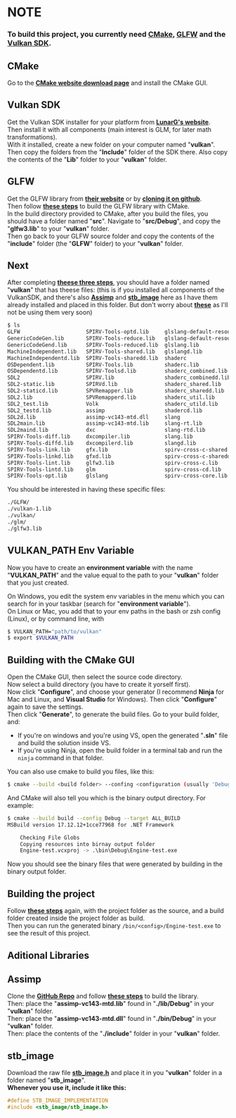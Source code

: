 # **NOTE**

### To build this project, you currently need **[CMake](https://cmake.org/)**, **[GLFW](https://www.glfw.org/)** and the **[Vulkan SDK](https://vulkan.lunarg.com/)**.  

## CMake

Go to the **[CMake website download page](https://cmake.org/download/)** and install the CMake GUI.  

## Vulkan SDK

Get the Vulkan SDK installer for your platform from **[LunarG's website](https://vulkan.lunarg.com/)**.  
Then install it with all components (main interest is GLM, for later math transformations).  
With it installed, create a new folder on your computer named "**vulkan**". Then copy the folders from the "**Include**" folder of the SDK there. Also copy the contents of the "**Lib**" folder to your "**vulkan**" folder.  

## GLFW

Get the GLFW library from **[their website](https://www.glfw.org/)** or by **[cloning it on github](https://github.com/glfw/glfw)**.  
Then follow **[these steps](#building-with-the-cmake-gui)** to build the GLFW library with CMake.    
In the build directory provided to CMake, after you build the files, you should have a folder named "**src**".
Navigate to "**src/Debug**", and copy the "**glfw3.lib**" to your "**vulkan**" folder.  
Then go back to your GLFW source folder and copy the contents of the "**include**" folder (the "**GLFW**" folder) to your "**vulkan**" folder.

## Next

After completing **[theese three steps](#cmake)**, you should have a folder named "**vulkan**" that has theese files: (this is if you installed all components of the VulkanSDK, and there's also **[Assimp](#assimp)** and **[stb_image](#stb_image)** here as I have them already installed and placed in this folder. But don't worry about **[these](#aditional-libraries)** as I'll not be using them very soon) 
```bash
$ ls
GLFW                     SPIRV-Tools-optd.lib     glslang-default-resource-limits.lib   spirv-cross-cored.lib
GenericCodeGen.lib       SPIRV-Tools-reduce.lib   glslang-default-resource-limitsd.lib  spirv-cross-cpp.lib
GenericCodeGend.lib      SPIRV-Tools-reduced.lib  glslang.lib                           spirv-cross-cppd.lib
MachineIndependent.lib   SPIRV-Tools-shared.lib   glslangd.lib                          spirv-cross-glsl.lib
MachineIndependentd.lib  SPIRV-Tools-sharedd.lib  shaderc                               spirv-cross-glsld.lib
OSDependent.lib          SPIRV-Tools.lib          shaderc.lib                           spirv-cross-hlsl.lib
OSDependentd.lib         SPIRV-Toolsd.lib         shaderc_combined.lib                  spirv-cross-hlsld.lib
SDL2                     SPIRV.lib                shaderc_combinedd.lib                 spirv-cross-msl.lib
SDL2-static.lib          SPIRVd.lib               shaderc_shared.lib                    spirv-cross-msld.lib
SDL2-staticd.lib         SPVRemapper.lib          shaderc_sharedd.lib                   spirv-cross-reflect.lib
SDL2.lib                 SPVRemapperd.lib         shaderc_util.lib                      spirv-cross-reflectd.lib
SDL2_test.lib            Volk                     shaderc_utild.lib                     spirv-cross-util.lib
SDL2_testd.lib           assimp                   shadercd.lib                          spirv-cross-utild.lib
SDL2d.lib                assimp-vc143-mtd.dll     slang                                 spirv-headers
SDL2main.lib             assimp-vc143-mtd.lib     slang-rt.lib                          spirv-tools
SDL2maind.lib            dxc                      slang-rtd.lib                         spirv_cross
SPIRV-Tools-diff.lib     dxcompiler.lib           slang.lib                             stb_image
SPIRV-Tools-diffd.lib    dxcompilerd.lib          slangd.lib                            vk_video
SPIRV-Tools-link.lib     gfx.lib                  spirv-cross-c-shared.lib              vma
SPIRV-Tools-linkd.lib    gfxd.lib                 spirv-cross-c-sharedd.lib             volk.lib
SPIRV-Tools-lint.lib     glfw3.lib                spirv-cross-c.lib                     volkd.lib
SPIRV-Tools-lintd.lib    glm                      spirv-cross-cd.lib                    vulkan
SPIRV-Tools-opt.lib      glslang                  spirv-cross-core.lib                  vulkan-1.lib  
```
You should be interested in having these specific files:  
```bash
./GLFW/
./vulkan-1.lib
./vulkan/
./glm/
./glfw3.lib
```
## VULKAN_PATH Env Variable

Now you have to create an **environment variable** with the name "**VULKAN_PATH**" and the value equal to the path to your "**vulkan**" folder that you just created.    

On Windows, you edit the system env variables in the menu which you can search for in your taskbar (search for "**environment variable**").  
On Linux or Mac, you add that to your env paths in the bash or zsh config (Linux), or by command line, with  
```bash
$ VULKAN_PATH="path/to/vulkan"
$ export $VULKAN_PATH
```

## Building with the CMake GUI
Open the CMake GUI, then select the source code directory.  
Now select a build directory (you have to create it yorself first).  
Now click "**Configure**", and choose your generator (I recommend **Ninja** for Mac and Linux, and **Visual Studio** for Windows). Then click "**Configure**" again to save the settings.  
Then click "**Generate**", to generate the build files.
Go to your build folder, and:  
- If you're on windows and you're using VS, open the generated "**.sln**" file and build the solution inside VS.
- If you're using Ninja, open the build folder in a terminal tab and run the `ninja` command in that folder.  

You can also use cmake to build you files, like this:  
```bash
$ cmake --build <build folder> --confing <configuration (usually 'Debug' or 'Release')> --target <if generator is Ninja: 'all'; if generator is VS: 'ALL_BUILD'>  
```

And CMake will also tell you which is the binary output directory. For example:  
```bash
$ cmake --build build --config Debug --target ALL_BUILD
MSBuild version 17.12.12+1cce77968 for .NET Framework

    Checking File Globs
    Copying resources into birnay output folder
    Engine-test.vcxproj -> .\bin\Debug\Engine-test.exe
```
  
Now you should see the binary files that were generated by building in the binary output folder.  

## Building the project
Follow **[these steps](#building-with-the-cmake-gui)** again, with the project folder as the source, and a build folder created inside the project folder as build.  
Then you can run the generated binary `/bin/<config>/Engine-test.exe` to see the result of this project.  

## Aditional Libraries

## Assimp

Clone the **[GitHub Repo](https://github.com/assimp/assimp)** and follow **[these steps](#building-with-the-cmake-gui)** to build the library.  
Then: place the "**assimp-vc143-mtd.lib**" found in "**./lib/Debug**" in your "**vulkan**" folder.  
Then: place the "**assimp-vc143-mtd.dll**" found in "**./bin/Debug**" in your "**vulkan**" folder.  
Then: place the contents of the "**./include**" folder in your "**vulkan**" folder.

## stb_image

Download the raw file **[stb_image.h](https://github.com/nothings/stb/blob/master/stb_image.h)** and place it in you "**vulkan**" folder in a folder named "**stb_image**".  
**Whenever you use it, include it like this:**
```cpp
#define STB_IMAGE_IMPLEMENTATION
#include <stb_image/stb_image.h>
```

